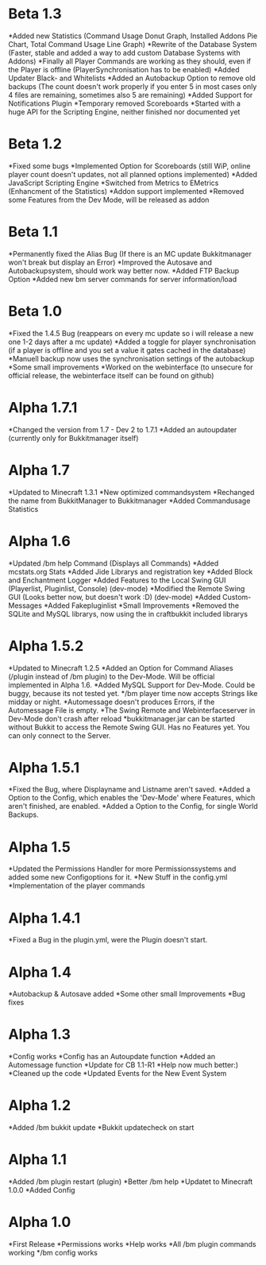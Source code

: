 Beta 1.3
========
*Added new Statistics (Command Usage Donut Graph, Installed Addons Pie Chart, Total Command Usage Line Graph)
*Rewrite of the Database System (Faster, stable and added a way to add custom Database Systems with Addons)
*Finally all Player Commands are working as they should, even if the Player is offline (PlayerSynchronisation has to be enabled)
*Added Updater Black- and Whitelists
*Added an Autobackup Option to remove old backups (The count doesn't work properly if you enter 5 in most cases only 4 files are remaining, sometimes also 5 are remaining)
*Added Support for Notifications Plugin
*Temporary removed Scoreboards
*Started with a huge API for the Scripting Engine, neither finished nor documented yet

Beta 1.2
========
*Fixed some bugs
*Implemented Option for Scoreboards (still WiP, online player count doesn't updates, not all planned options implemented)
*Added JavaScript Scripting Engine
*Switched from Metrics to EMetrics (Enhancment of the Statistics)
*Addon support implemented
*Removed some Features from the Dev Mode, will be released as addon

Beta 1.1
========
*Permanently fixed the Alias Bug (If there is an MC update Bukkitmanager won't break but display an Error)
*Improved the Autosave and Autobackupsystem, should work way better now.
*Added FTP Backup Option
*Added new bm server commands for server information/load

Beta 1.0
========
*Fixed the 1.4.5 Bug (reappears on every mc update so i will release a new one 1-2 days after a mc update)
*Added a toggle for player synchronisation (if a player is offline and you set a value it gates cached in the database)
*Manuell backup now uses the synchronisation settings of the autobackup
*Some small improvements
*Worked on the webinterface (to unsecure for official release, the webinterface itself can be found on github)

Alpha 1.7.1
===========
*Changed the version from 1.7 - Dev 2 to 1.7.1
*Added an autoupdater (currently only for Bukkitmanager itself)

Alpha 1.7
=========
*Updated to Minecraft 1.3.1
*New optimized commandsystem
*Rechanged the name from BukkitManager to Bukkitmanager
*Added Commandusage Statistics

Alpha 1.6
=========
*Updated /bm help Command (Displays all Commands)
*Added mcstats.org Stats
*Added Jide Librarys and registration key
*Added Block and Enchantment Logger
*Added Features to the Local Swing GUI (Playerlist, Pluginlist, Console) (dev-mode)
*Modified the Remote Swing GUI (Looks better now, but doesn't work :D) (dev-mode)
*Added Custom-Messages
*Added Fakepluginlist
*Small Improvements
*Removed the SQLite and MySQL librarys, now using the in craftbukkit included librarys

Alpha 1.5.2
===========
*Updated to Minecraft 1.2.5
*Added an Option for Command Aliases (/plugin instead of /bm plugin) to the Dev-Mode. Will be official implemented in Alpha 1.6.
*Added MySQL Support for Dev-Mode. Could be buggy, because its not tested yet.
*/bm player time now accepts Strings like midday or night.
*Automessage doesn't produces Errors, if the Automessage File is empty.
*The Swing Remote and Webinterfaceserver in Dev-Mode don't crash after reload
*bukkitmanager.jar can be started without Bukkit to access the Remote Swing GUI. Has no Features yet. You can only connect to the Server.

Alpha 1.5.1
===========
*Fixed the Bug, where Displayname and Listname aren't saved.
*Added a Option to the Config, which enables the 'Dev-Mode' where Features, which aren't finished, are enabled.
*Added a Option to the Config, for single World Backups.

Alpha 1.5
=========
*Updated the Permissions Handler for more Permissionssystems and added some new Configoptions for it.
*New Stuff in the config.yml
*Implementation of the player commands

Alpha 1.4.1
===========
*Fixed a Bug in the plugin.yml, were the Plugin doesn't start.

Alpha 1.4
=========
*Autobackup & Autosave added
*Some other small Improvements
*Bug fixes

Alpha 1.3
=========
*Config works
*Config has an Autoupdate function
*Added an Automessage function
*Update for CB 1.1-R1
*Help now much better:)
*Cleaned up the code
*Updated Events for the New Event System

Alpha 1.2
=========
*Added /bm bukkit update
*Bukkit updatecheck on start

Alpha 1.1
=========
*Added /bm plugin restart (plugin)
*Better /bm help
*Updatet to Minecraft 1.0.0
*Added Config

Alpha 1.0
=========
*First Release
*Permissions works
*Help works
*All /bm plugin commands working
*/bm config works
